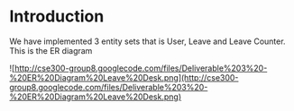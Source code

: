 # Introduction #

We have implemented 3 entity sets that is User, Leave and Leave Counter.
This is the ER diagram

![http://cse300-group8.googlecode.com/files/Deliverable%203%20-%20ER%20Diagram%20Leave%20Desk.png](http://cse300-group8.googlecode.com/files/Deliverable%203%20-%20ER%20Diagram%20Leave%20Desk.png)